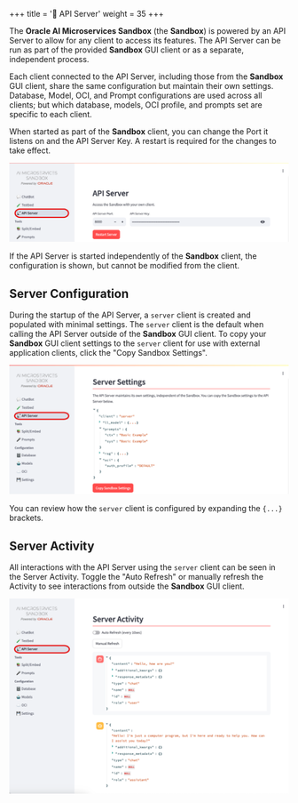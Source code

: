 +++
title = '📡 API Server'
weight = 35
+++
<!--
Copyright (c) 2024, 2025, Oracle and/or its affiliates.
Licensed under the Universal Permissive License v1.0 as shown at http://oss.oracle.com/licenses/upl.
-->

The **Oracle AI Microservices Sandbox** (the **Sandbox**) is powered by an API Server to allow for any client to access its features.  The API Server can be run as part of the provided **Sandbox** GUI client or as a separate, independent process.  

Each client connected to the API Server, including those from the **Sandbox** GUI client, share the same configuration but maintain their own settings.  Database, Model, OCI, and Prompt configurations are used across all clients; but which database, models, OCI profile, and prompts set are specific to each client.

When started as part of the **Sandbox** client, you can change the Port it listens on and the API Server Key.  A restart is required for the changes to take effect.

![Server Configuration](images/api_server_config.png)

If the API Server is started independently of the **Sandbox** client, the configuration is shown, but cannot be modified from the client.

## Server Configuration

During the startup of the API Server, a `server` client is created and populated with minimal settings.  The `server` client is the default when calling the API Server outside of the **Sandbox** GUI client.  To copy your **Sandbox** GUI client settings to the `server` client for use with external application clients, click the "Copy Sandbox Settings".  

![Server Settings](images/api_server_settings.png)

You can review how the `server` client is configured by expanding the `{...}` brackets.

## Server Activity

All interactions with the API Server using the `server` client can be seen in the Server Activity.  Toggle the "Auto Refresh" or manually refresh the Activity to see interactions from outside the **Sandbox** GUI client.

![Server Settings](images/api_server_activity.png)